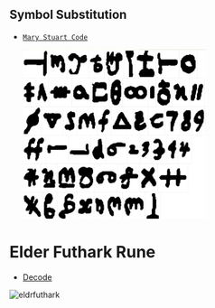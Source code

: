 ## Symbol Substitution

- [`Mary Stuart Code`](https://www.dcode.fr/mary-stuart-code#:~:text=Tool%20to%20decrypt%2Fencrypt%20according,by%20the%20Queen%20of%20Scots.)
  
  <img src="https://github.com/ByamB4/CCC/blob/master/Cryptography/assets/img/Substitution%20Cipher/Mary%20Stuart%20Code.png" height="300px" />


# Elder Futhark Rune

- [Decode](https://www.dcode.fr/elder-futhark)

![eldrfuthark](https://github.com/ByamB4/Common-CTF-Challenges/blob/master/Cryptography/Substitution%20cipher/assets/img/eldrfuthark.gif)
